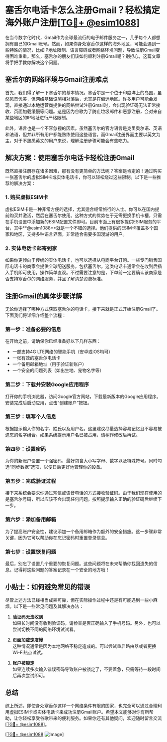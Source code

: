 # 塞舌尔电话卡怎么注册Gmail？轻松搞定海外账户注册[[TG💪+ @esim1088](https://t.me/s/esim1088)]

在当今数字化时代，Gmail作为全球最流行的电子邮件服务之一，几乎每个人都想拥有自己的Gmail账号。然而，如果你身处塞舌尔这样的海外地区，可能会遇到一些特殊的情况，比如IP地址限制、语言障碍或者网络环境问题，导致注册Gmail变得困难重重。那么，塞舌尔的朋友们该如何顺利注册Gmail呢？别担心，这篇文章将手把手教你解决这个问题。

## 塞舌尔的网络环境与Gmail注册难点

首先，我们得了解一下塞舌尔的基本情况。塞舌尔是一个位于印度洋上的岛国，虽然风景优美，但网络基础设施相对落后，尤其是在偏远地区。许多用户可能会发现，直接通过本地运营商提供的网络尝试注册Gmail时，会出现验证码无法正常接收、页面加载缓慢等问题。这是因为谷歌为了防止垃圾邮件和恶意注册，会对来自某些地区的IP地址进行严格限制。

此外，语言也是一个不容忽视的因素。虽然塞舌尔的官方语言是克里奥尔语、英语和法语，但并非所有用户都能熟练使用这些语言。而Gmail注册界面主要以英文为主，对于不熟悉英文的用户来说，理解注册步骤可能会有些吃力。

## 解决方案：使用塞舌尔电话卡轻松注册Gmail

既然直接注册存在诸多困难，那有没有更简单的方法呢？答案是肯定的！通过购买一张塞舌尔的虚拟SIM卡或实体电话卡，你可以轻松绕过这些限制。以下是一些推荐的解决方案：

### 1. 购买虚拟ESIM卡

虚拟ESIM卡是一种非常方便的选择，尤其适合经常旅行的人士。你可以在国内提前购买并激活，然后在塞舌尔使用。这种方式的优势在于无需更换手机卡槽，只需在手机设置中添加新的ESIM配置文件即可。目前市面上有很多提供ESIM服务的平台，其中**@esim1088**就是一个不错的选择。他们提供的ESIM卡覆盖多个国家和地区，支持多种语言界面，非常适合需要多国漫游的用户。

### 2. 实体电话卡邮寄到家

如果你更倾向于传统的实体电话卡，也可以选择从电商平台订购。一些专门销售国际电话卡的商家会提供全球配送服务，包括塞舌尔。这类电话卡通常会在收到后插入手机即可使用，操作简单直观。不过需要注意的是，下单前一定要确认该商家是否支持塞舌尔的网络服务，并且了解清楚资费标准。

## 注册Gmail的具体步骤详解

无论你选择了哪种方式获取塞舌尔的电话卡，接下来就是正式开始注册Gmail了。下面我们将详细介绍整个流程：

### 第一步：准备必要的信息

在开始之前，请确保你已经准备好以下几样东西：
- 一部支持4G LTE网络的智能手机（安卓或iOS均可）
- 一张有效的塞舌尔电话卡
- 一个备用邮箱地址（用于验证新账户）
- 一个安全的问题列表（如出生地、宠物名字等）

### 第二步：下载并安装Google应用程序

打开你的手机浏览器，访问Google官方网站，下载最新版本的Google应用程序。安装完成后启动应用，点击“创建账户”按钮。

### 第三步：填写个人信息

根据提示输入你的名字、姓氏以及用户名。这里建议尽量选择容易记忆且不容易被遗忘的名字组合。如果系统提示用户名已被占用，请稍作修改后再试。

### 第四步：设置密码

为你的新账户设置一个强密码，最好包含大小写字母、数字以及特殊符号。同时勾选“同步数据”选项，以便日后更好地管理你的设备。

### 第五步：完成验证过程

接下来系统会要求你通过短信或语音电话的方式接收验证码。由于我们现在使用的是塞舌尔号码，所以应该不会出现任何问题。按照提示输入正确的验证码后继续下一步。

### 第六步：添加备用邮箱

为了提高账户安全性，建议添加一个备用邮箱作为额外的安全措施。这一步骤非常关键，因为它可以帮助你在忘记密码时重置登录信息。

### 第七步：设置恢复问题

最后，别忘了设置几个重要的恢复问题。这些问题将在未来帮助你找回遗失的信息。记得将这些问题的答案记录在一个安全的地方哦！

## 小贴士：如何避免常见的错误

尽管上述方法已经相当成熟可靠，但在实际操作过程中还是有可能遇到一些小麻烦。以下是一些常见问题及其解决办法：

1. **验证码无法收到**  
   如果长时间没有收到验证码，请检查是否正确输入了手机号码。另外，也可以尝试切换不同的网络环境试试看。

2. **页面加载速度慢**  
   这种情况通常是因为本地网络不稳定造成的。可以尝试重启路由器或者更换Wi-Fi热点试试。

3. **账户被锁定**  
   如果连续多次输入错误密码导致账户被锁定了，不要着急，只需等待一段时间后再次尝试即可。

## 总结

综上所述，即使身处塞舌尔这样一个网络条件有限的国家，也完全可以通过合理利用虚拟ESIM卡或实体电话卡来成功注册Gmail账户。希望本文能够对你有所帮助，让你轻松享受谷歌带来的便利服务。如果你还有其他疑问，欢迎随时留言交流[[TG💪+ @esim1088](https://t.me/s/esim1088)]。

[[TG💪+ @esim1088](https://t.me/s/esim1088) ![Image](https://i.postimg.cc/4NQfJmqS/Snipaste-2025-05-13-00-14-12.png)]